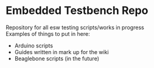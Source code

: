 # Embedded Testbench Repo
Repository for all esw testing scripts/works in progress \
Examples of things to put in here: 
- Arduino scripts 
- Guides written in mark up for the wiki 
- Beaglebone scripts (in the future) 

